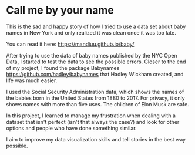 # Call me by your name 
This is the sad and happy story of how I tried to use a data set about baby names in New York and only realized it was clean once it was too late.

You can read it here: https://mandiuu.github.io/baby/

After trying to use the data of baby names published by the NYC Open Data, I started to test the data to see the possible errors.
Closer to the end of my project, I found the package Babynames https://github.com/hadley/babynames that Hadley Wickham created, and life was much easier.

I used the Social Security Administration data, which shows the names of the babies born in the United States from 1880 to 2017.
For privacy, it only shows names with more than five uses. The children of Elon Musk are safe. 

In this project, I learned to manage my frustration when dealing with a dataset that isn't perfect (isn't that always the case?) and look for other options and people who have done something similar. 

I aim to improve my data visualization skills and tell stories in the best way possible.

